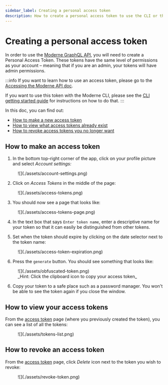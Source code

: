 ```yaml
---
sidebar_label: Creating a personal access token
description: How to create a personal access token to use the CLI or the Moderne APIs.
---
```


# Creating a personal access token

In order to use the [Moderne GraphQL API](https://api.app.moderne.io/), you will need to create a Personal Access Token. These tokens have the same level of permissions as your account – meaning that if you are an admin, your tokens will have admin permissions.

:::info
If you want to learn how to use an access token, please go to the [Accessing the Moderne API doc](./accessing-the-moderne-api.md).

If you want to use this token with the Moderne CLI, please see the [CLI getting started guide](../../moderne-cli/getting-started/cli-intro.md#step-3-connect-the-cli-to-moderne) for instructions on how to do that.
:::

In this doc, you can find out:

* [How to make a new access token](#how-to-make-an-access-token)
* [How to view what access tokens already exist](#how-to-view-your-access-tokens)
* [How to revoke access tokens you no longer want](#how-to-revoke-an-access-token)

## How to make an access token

1. In the bottom top-right corner of the app, click on your profile picture and select _Account settings:_

<figure>
  ![](./assets/account-settings.png)
  <figcaption></figcaption>
</figure>

2. Click on _Access Tokens_ in the middle of the page:

<figure>
  ![](./assets/access-tokens.png)
  <figcaption></figcaption>
</figure>

3. You should now see a page that looks like:

<figure>
  ![](./assets/access-tokens-page.png)
  <figcaption></figcaption>
</figure>

4. In the text box that says `Enter token name`, enter a descriptive name for your token so that it can easily be distinguished from other tokens.

5. Set when the token should expire by clicking on the date selector next to the token name:

<figure>
  ![](./assets/access-token-expiration.png)
  <figcaption></figcaption>
</figure>

6. Press the `generate` button. You should see something that looks like:

<figure>
  ![](./assets/obfuscated-token.png)
  <figcaption>_Hint: Click the clipboard icon to copy your access token_</figcaption>
</figure>

6. Copy your token to a safe place such as a password manager. You won't be able to see the token again if you close the window.

## How to view your access tokens

From the [access token](https://app.moderne.io/settings/access-token) page (where you previously created the token), you can see a list of all the tokens:

<figure>
  ![](./assets/tokens-list.png)
  <figcaption></figcaption>
</figure>

## How to revoke an access token

From the [access token](https://app.moderne.io/settings/access-token) page, click _Delete_ icon next to the token you wish to revoke:

<figure>
  ![](./assets/revoke-token.png)
  <figcaption></figcaption>
</figure>

